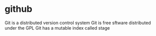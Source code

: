 # github
Git is a distributed version control system
Git is free sftware distributed under the GPL
Git has a mutable index called stage

